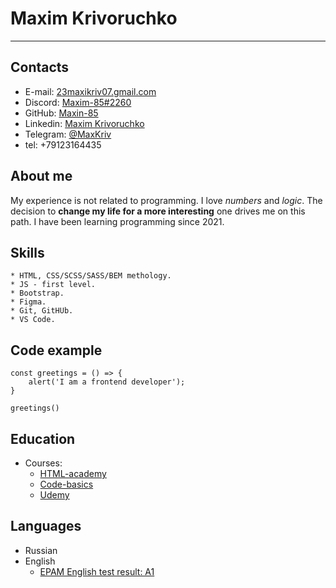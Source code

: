 # Maxim Krivoruchko
********************


## Contacts

* E-mail: [23maxikriv07.gmail.com](https://mail.google.com/mail)
* Discord: [Maxim-85#2260](https://discord.com/channels/@me)
* GitHub: [Maxin-85](https://github.com/Maxim-85)
* Linkedin: [Maxim Krivoruchko](https://www.linkedin.com/in/maxim-krivoruchko/)
* Telegram: [@MaxKriv](https://web.telegram.org/k/)
* tel: +79123164435



## About me


My experience is not related to programming. I love _numbers_ and _logic_. The decision to **change my life for a more interesting** one drives me on this path. I have been learning programming since 2021.
    

## Skills


    * HTML, CSS/SCSS/SASS/BEM methology.
    * JS - first level.
    * Bootstrap.
    * Figma.
    * Git, GitHUb.
    * VS Code.

    
## Code example

```
const greetings = () => {
    alert('I am a frontend developer'); 
}

greetings()
```

## Education

* Courses:
    + [HTML-academy](https://htmlacademy.ru/)
    + [Code-basics](https://ru.code-basics.com/languages/javascript)
    + [Udemy](https://www.udemy.com/course/javascript_full/learn/)


## Languages

* Russian
* English 
  + [EPAM English test result: A1](https://examinator.epam.com/Main/PersonalAssignments)